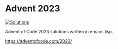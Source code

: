 # Advent 2023

[![Solutions](https://github.com/tgallant/advent2023/actions/workflows/solutions.yaml/badge.svg)](https://github.com/tgallant/advent2023/actions/workflows/solutions.yaml)

Advent of Code 2023 solutions written in emacs lisp.

https://adventofcode.com/2023/
